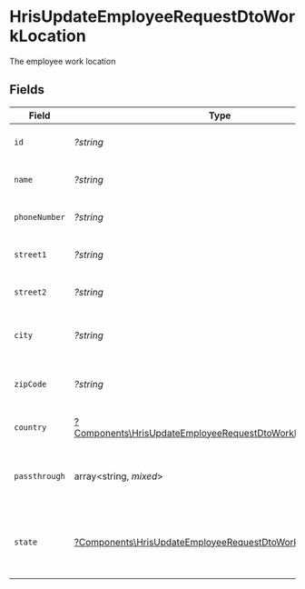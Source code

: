 # HrisUpdateEmployeeRequestDtoWorkLocation

The employee work location


## Fields

| Field                                                                                                                                     | Type                                                                                                                                      | Required                                                                                                                                  | Description                                                                                                                               | Example                                                                                                                                   |
| ----------------------------------------------------------------------------------------------------------------------------------------- | ----------------------------------------------------------------------------------------------------------------------------------------- | ----------------------------------------------------------------------------------------------------------------------------------------- | ----------------------------------------------------------------------------------------------------------------------------------------- | ----------------------------------------------------------------------------------------------------------------------------------------- |
| `id`                                                                                                                                      | *?string*                                                                                                                                 | :heavy_minus_sign:                                                                                                                        | Unique identifier                                                                                                                         | 8187e5da-dc77-475e-9949-af0f1fa4e4e3                                                                                                      |
| `name`                                                                                                                                    | *?string*                                                                                                                                 | :heavy_minus_sign:                                                                                                                        | The name of the location                                                                                                                  | Woolsthorpe Manor                                                                                                                         |
| `phoneNumber`                                                                                                                             | *?string*                                                                                                                                 | :heavy_minus_sign:                                                                                                                        | The phone number of the location                                                                                                          | +44 1476 860 364                                                                                                                          |
| `street1`                                                                                                                                 | *?string*                                                                                                                                 | :heavy_minus_sign:                                                                                                                        | The first line of the address                                                                                                             | Water Lane                                                                                                                                |
| `street2`                                                                                                                                 | *?string*                                                                                                                                 | :heavy_minus_sign:                                                                                                                        | The second line of the address                                                                                                            | Woolsthorpe by Colsterworth                                                                                                               |
| `city`                                                                                                                                    | *?string*                                                                                                                                 | :heavy_minus_sign:                                                                                                                        | The city where the location is situated                                                                                                   | Grantham                                                                                                                                  |
| `zipCode`                                                                                                                                 | *?string*                                                                                                                                 | :heavy_minus_sign:                                                                                                                        | The ZIP code/Postal code of the location                                                                                                  | NG33 5NR                                                                                                                                  |
| `country`                                                                                                                                 | [?Components\HrisUpdateEmployeeRequestDtoWorkLocationCountry](../../Models/Components/HrisUpdateEmployeeRequestDtoWorkLocationCountry.md) | :heavy_minus_sign:                                                                                                                        | The country code                                                                                                                          |                                                                                                                                           |
| `passthrough`                                                                                                                             | array<string, *mixed*>                                                                                                                    | :heavy_minus_sign:                                                                                                                        | Value to pass through to the provider                                                                                                     | {<br/>"other_known_names": "John Doe"<br/>}                                                                                               |
| `state`                                                                                                                                   | [?Components\HrisUpdateEmployeeRequestDtoWorkLocationState](../../Models/Components/HrisUpdateEmployeeRequestDtoWorkLocationState.md)     | :heavy_minus_sign:                                                                                                                        | The ISO3166-2 sub division where the location is situated                                                                                 | GB-LIN                                                                                                                                    |